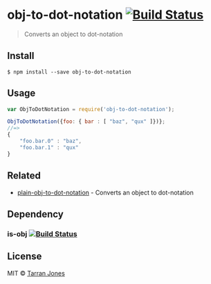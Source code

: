# obj-to-dot-notation [![Build Status](https://travis-ci.org/tarranjones/is-obj.svg?branch=master)](https://travis-ci.org/tarranjones/obj-to-dot-notation)


> Converts an object to dot-notation

## Install

```
$ npm install --save obj-to-dot-notation
```


## Usage

```js
var ObjToDotNotation = require('obj-to-dot-notation');

ObjToDotNotation({foo: { bar : [ "baz", "qux" ]})};
//=> 
{
	"foo.bar.0" : "baz",
	"foo.bar.1" : "qux"
}


```


## Related

- [plain-obj-to-dot-notation](https://github.com/tarranjones/plain-obj-to-dot-notation) - Converts an object to dot-notation

## Dependency 
### is-obj [![Build Status](https://travis-ci.org/sindresorhus/is-obj.svg?branch=master)](https://travis-ci.org/sindresorhus/is-obj)


## License

MIT © [Tarran Jones](http://tarranjones.com)
